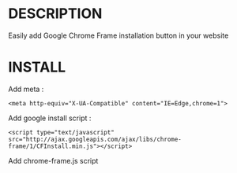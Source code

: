DESCRIPTION
===========

Easily add Google Chrome Frame installation button in your website


INSTALL
=======

Add meta :

    <meta http-equiv="X-UA-Compatible" content="IE=Edge,chrome=1">

Add google install script :

    <script type="text/javascript" src="http://ajax.googleapis.com/ajax/libs/chrome-frame/1/CFInstall.min.js"></script>

Add chrome-frame.js script